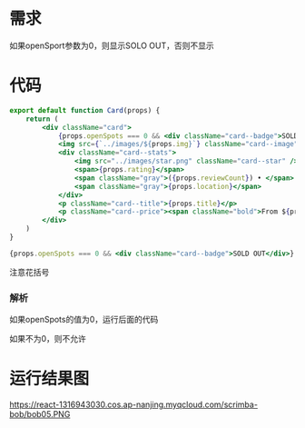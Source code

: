 # 需求

如果openSport参数为0，则显示SOLO OUT，否则不显示

# 代码

~~~jsx
export default function Card(props) {
    return (
        <div className="card">
            {props.openSpots === 0 && <div className="card--badge">SOLD OUT</div>}
            <img src={`../images/${props.img}`} className="card--image" />
            <div className="card--stats">
                <img src="../images/star.png" className="card--star" />
                <span>{props.rating}</span>
                <span className="gray">({props.reviewCount}) • </span>
                <span className="gray">{props.location}</span>
            </div>
            <p className="card--title">{props.title}</p>
            <p className="card--price"><span className="bold">From ${props.price}</span> / person</p>
        </div>
    )
}
~~~

~~~jsx
{props.openSpots === 0 && <div className="card--badge">SOLD OUT</div>}
~~~

注意花括号

### 解析

如果openSpots的值为0，运行后面的代码

如果不为0，则不允许

# 运行结果图

https://react-1316943030.cos.ap-nanjing.myqcloud.com/scrimba-bob/bob05.PNG